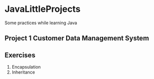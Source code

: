 # JavaLittleProjects
Some practices while learning Java


## Project 1 Customer Data Management System


## Exercises
1) Encapsulation
2) Inheritance
